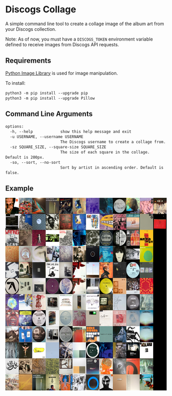 # Discogs Collage

A simple command line tool to create a collage image of the album art from your Discogs collection. 

Note: As of now, you must have a `DISCOGS_TOKEN` environment variable defined to receive images from Discogs API requests.

## Requirements

[Python Image Library](https://pillow.readthedocs.io/en/stable/) is used for image manipulation.

To install:
```
python3 -m pip install --upgrade pip
python3 -m pip install --upgrade Pillow
```

## Command Line Arguments

```
options:
  -h, --help            show this help message and exit
  -u USERNAME, --username USERNAME
                        The Discogs username to create a collage from.
  -sz SQUARE_SIZE, --square-size SQUARE_SIZE
                        The size of each square in the collage. Default is 200px.
  -so, --sort, --no-sort
                        Sort by artist in ascending order. Default is false.
```

## Example

<img src="example.png" width="600" height="600" alt="Example of a Discogs album art collage" />

